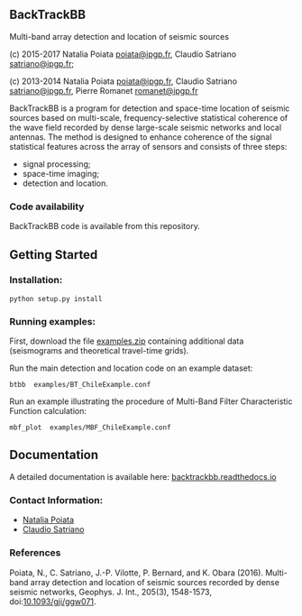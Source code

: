 ## BackTrackBB
Multi-band array detection and location of seismic sources

(c) 2015-2017  Natalia Poiata <poiata@ipgp.fr>, Claudio Satriano <satriano@ipgp.fr>;

(c) 2013-2014  Natalia Poiata <poiata@ipgp.fr>, Claudio Satriano <satriano@ipgp.fr>, Pierre Romanet <romanet@ipgp.fr>  

BackTrackBB is a program for detection and space-time location of seismic sources
based on multi-scale, frequency-selective statistical coherence of the wave field
recorded by dense large-scale seismic networks and local antennas.
The method is designed to enhance coherence of the signal statistical features
across the array of sensors and consists of three steps:
  * signal processing;
  * space-time imaging;
  * detection and location.



### Code availability
BackTrackBB code is available from this repository. 



## Getting Started

### Installation:

    python setup.py install


### Running examples:
First, download the file [examples.zip]( https://www.dropbox.com/s/emlz4lbd6dpu9a9/examples.zip?dl=0) containing additional data (seismograms and theoretical travel-time grids).


Run the main detection and location code on an example dataset:

    btbb  examples/BT_ChileExample.conf

Run an example illustrating the procedure of Multi-Band Filter Characteristic Function calculation:

    mbf_plot  examples/MBF_ChileExample.conf


## Documentation

A detailed documentation is available here: [backtrackbb.readthedocs.io](http://backtrackbb.readthedocs.io/en/latest/)


### Contact Information:
  * [Natalia Poiata](mailto:poiata@ipgp.fr)
  * [Claudio Satriano](mailto:satriano@ipgp.fr)


### References
Poiata, N., C. Satriano, J.-P. Vilotte, P. Bernard, and K. Obara (2016). Multi-band array detection and location of seismic sources recorded by dense seismic networks, Geophys. J. Int., 205(3), 1548-1573, doi:[10.1093/gji/ggw071](https://doi.org/10.1093/gji/ggw071).
